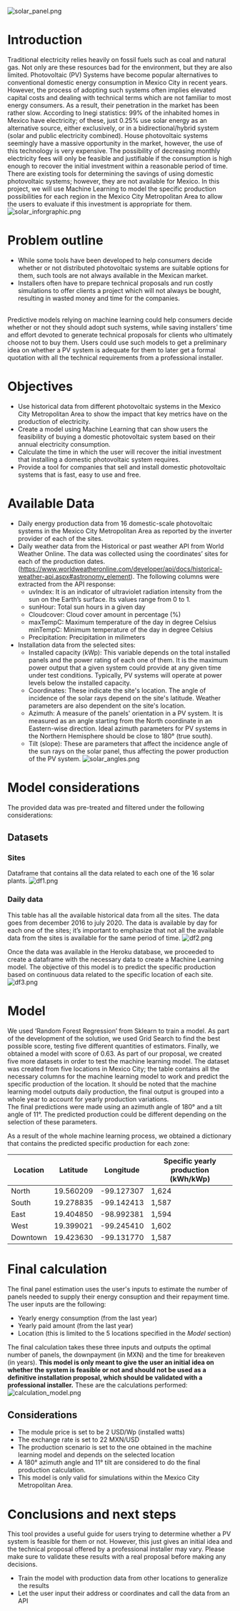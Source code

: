 ![solar_panel.png](Images/solar_panels.png)

# Introduction
Traditional electricity relies heavily on fossil fuels such as coal and natural gas. Not only are these resources bad for the environment, but they are also limited. Photovoltaic (PV) Systems have become popular alternatives to conventional domestic energy consumption in Mexico City in recent years. However, the process of adopting such systems often implies elevated capital costs and dealing with technical terms which are not familiar to most energy consumers. As a result, their penetration in the market has been rather slow. According to Inegi statistics:  99% of the inhabited homes in Mexico have electricity; of these, just 0.25% use solar energy as an alternative source, either exclusively, or in a bidirectional/hybrid system (solar and public electricity combined). House photovoltaic systems seemingly have a massive opportunity in the market, however, the use of this technology is very expensive. The possibility of decreasing monthly electricity fees will only be feasible and justifiable if the consumption is high enough to recover the initial investment within a reasonable period of time. There are existing tools for determining the savings of using domestic photovoltaic systems; however, they are not available for Mexico. In this project, we will use Machine Learning to model the specific production possibilities for each region in the Mexico City Metropolitan Area to allow the users to evaluate if this investment is appropriate for them.
![solar_inforgraphic.png](Images/solar_infographic.png)

# Problem outline
* While some tools have been developed to help consumers decide whether or not distributed photovoltaic systems are suitable options for them, such tools are not always available in the Mexican market.
* Installers often have to prepare technical proposals and run costly simulations to offer clients a project which will not always be bought, resulting in wasted money and time for the companies.
<br>
Predictive models relying on machine learning could help consumers decide whether or not they should adopt such systems, while saving installers’ time and effort devoted to generate technical proposals for clients who ultimately choose not to buy them. Users could use such models to get a preliminary idea on whether a PV system is adequate for them to later get a formal quotation with all the technical requirements from a professional installer.

# Objectives
* Use historical data from different photovoltaic systems in the Mexico City Metropolitan Area to show the impact that key metrics have on the production of electricity.
* Create a model using Machine Learning that can show users the feasibility of buying a domestic photovoltaic system based on their annual electricity consumption.
* Calculate the time in which the user will recover the initial investment that installing a domestic photovoltaic system requires.
* Provide a tool for companies that sell and install domestic photovoltaic systems that is fast, easy to use and free.

# Available Data
* Daily energy production data from 16 domestic-scale photovoltaic systems in the Mexico City Metropolitan Area as reported by the inverter provider of each of the sites.
* Daily weather data from the Historical or past weather API from World Weather Online. The data was collected using the coordinates’ sites for each of the production dates. (https://www.worldweatheronline.com/developer/api/docs/historical-weather-api.aspx#astronomy_element). The following columns were extracted from the API response:
    * uvIndex: It is an indicator of ultraviolet radiation intensity from the sun on the Earth’s surface. Its values range from 0 to 1.
    * sunHour: Total sun hours in a given day 
    * Cloudcover: Cloud cover amount in percentage (%)
    * maxTempC: Maximum temperature of the day in degree Celsius minTempC: Minimum temperature of the day in degree Celsius
    * Precipitation: Precipitation in milimeters
* Installation data from the selected sites:
    * Installed capacity (kWp): This variable depends on the total installed panels and the power rating of each one of them. It is the maximum power output that a given system could provide at any given time under test conditions. Typically, PV systems will operate at power levels below the installed capacity.
    * Coordinates: These indicate the site's location. The angle of incidence of the solar rays depend on the site's latitude. Weather parameters are also dependent on the site's location.
    * Azimuth: A measure of the panels' orientation in a PV system. It is measured as an angle starting from the North coordinate in an Eastern-wise direction. Ideal azimuth parameters for PV systems in the Northern Hemisphere should be close to 180° (true south).
    * Tilt (slope): These are parameters that affect the incidence angle of the sun rays on the solar panel, thus affecting the power production of the PV system.
![solar_angles.png](Images/solar_angles.png)

# Model considerations
The provided data was pre-treated and filtered under the following considerations:
## Datasets
### Sites
Dataframe that contains all the data related to each one of the 16 solar plants. 
![df1.png](Images/df1.png)

### Daily data
This table has all the available historical data from all the sites. The data goes from december 2016 to july 2020. The data is available by day for each one of the sites; it’s important to emphasize that not all the available data from the sites is available for the same period of time.
![df2.png](Images/df2.png)

Once the data was available in the Heroku database, we proceeded to create a dataframe with the necessary data to create a Machine Learning model. The objective of this model is to predict the specific production based on continuous data related to the specific location of each site. 
![df3.png](Images/df3.png)

# Model
We used ‘Random Forest Regression’ from Sklearn to train a model. As part of the development of the solution, we used Grid Search to find the best possible score, testing five different quantities of estimators. Finally, we obtained a model with score of 0.63. As part of our proposal, we created five more datasets in order to test the machine learning model. The dataset was created from five locations in Mexico City; the table contains all the necessary columns for the machine learning model to work and predict the specific production of the location. It should be noted that the machine learning model outputs daily production, the final output is grouped into a whole year to account for yearly production variations.
<br>
The final predictions were made using an azimuth angle of 180° and a tilt angle of 11°. The predicted production could be different depending on the selection of these parameters.
<br>

As a result of the whole machine learning process, we obtained a dictionary that contains the predicted specific production for each zone:

| Location | Latitude  | Longitude  | Specific yearly production (kWh/kWp) |
|----------|-----------|------------|--------------------------------------|
| North    | 19.560209 | -99.127307 | 1,624                                |
| South    | 19.278835 | -99.142413 | 1,587                                |
| East     | 19.404850 | -98.992381 | 1,594                                |
| West     | 19.399021 | -99.245410 | 1,602                                |
| Downtown | 19.423630 | -99.131770 | 1,587                                |

# Final calculation
The final panel estimation uses the user's inputs to estimate the number of panels needed to supply their energy consuption and their repayment time. The user inputs are the following:
* Yearly energy consumption (from the last year)
* Yearly paid amount (from the last year)
* Location (this is limited to the 5 locations specified in the <em>Model</em> section)

The final calculation takes these three inputs and outputs the optimal number of panels, the downpayment (in MXN) and the time for breakeven (in years). <strong>This model is only meant to give the user an initial idea on whether the system is feasible or not and should not be used as a definitive installation proposal, which should be validated with a professional installer.</strong> These are the calculations performed:
![calculation_model.png](Images/df3.png)


## Considerations
* The module price is set to be 2 USD/Wp (installed watts)
* The exchange rate is set to 22 MXN/USD
* The production scenario is set to the one obtained in the machine learning model and depends on the selected location
* A 180° azimuth angle and 11° tilt are considered to do the final production calculation. 
* This model is only valid for simulations within the Mexico City Metropolitan Area.

# Conclusions and next steps
This tool provides a useful guide for users trying to determine whether a PV system is feasible for them or not. However, this just gives an initial idea and the technical proposal offered by a professional installer may vary. Please make sure to validate these results with a real proposal before making any decisions.
* Train the model with production data from other locations to generalize the results
* Let the user input their address or coordinates and call the data from an API



